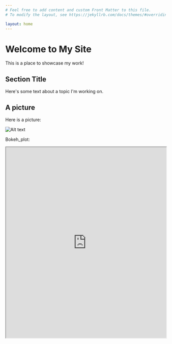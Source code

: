 ```yaml
---
# Feel free to add content and custom Front Matter to this file.
# To modify the layout, see https://jekyllrb.com/docs/themes/#overriding-theme-defaults

layout: home
---
```

# Welcome to My Site

This is a place to showcase my work!

## Section Title
Here's some text about a topic I'm working on. 

## A picture

Here is a picture:

![Alt text](https://github.com/username/repository-name/blob/main/image.png?raw=true)


Bokeh_plot: 


<iframe src="https://github.com/eszterkovacs17/SDA/blob/main/bokeh_plot.html?raw=true" width="100%" height="600"></iframe>

